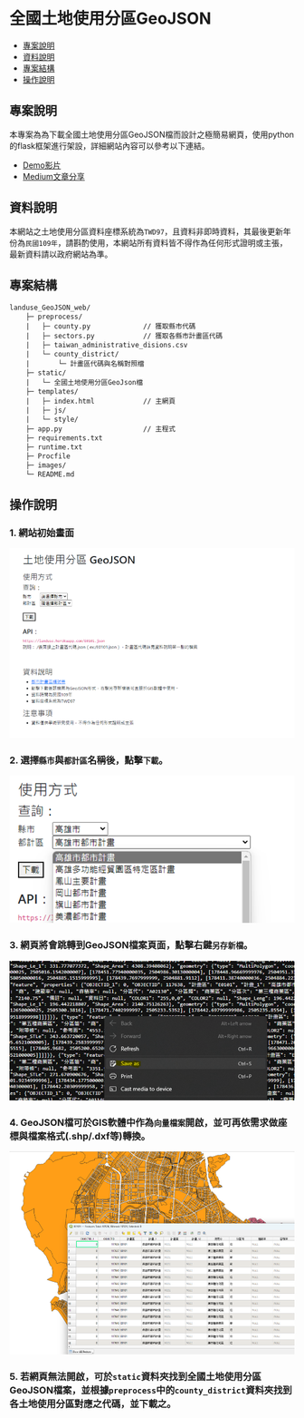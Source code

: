 # 全國土地使用分區GeoJSON
- [專案說明](#專案說明)
- [資料說明](#資料說明)
- [專案結構](#專案結構)
- [操作說明](#操作說明)


## 專案說明
本專案為為下載全國土地使用分區GeoJSON檔而設計之極簡易網頁，使用python的flask框架進行架設，詳細網站內容可以參考以下連結。

- [Demo影片](https://youtu.be/HBMdp_R6kuI)
- [Medium文章分享](https://medium.com/@godspeed_huang/%E5%9C%9F%E5%9C%B0%E4%BD%BF%E7%94%A8%E5%88%86%E5%8D%80%E5%9C%96%E8%B3%87%E5%8F%96%E5%BE%97-b0a80774c9b2)



## 資料說明
本網站之土地使用分區資料座標系統為`TWD97`，且資料非即時資料，其最後更新年份為`民國109年`，請斟酌使用，本網站所有資料皆不得作為任何形式證明或主張，最新資料請以政府網站為準。

## 專案結構
```
landuse_GeoJSON_web/
    ├─ preprocess/
    |   ├─ county.py             // 獲取縣市代碼
    |   ├─ sectors.py            // 獲取各縣市計畫區代碼
    |   ├─ taiwan_administrative_disions.csv
    |   └─ county_district/
    |       └─ 計畫區代碼與名稱對照檔
    ├─ static/
    |   └─ 全國土地使用分區GeoJson檔
    ├─ templates/
    |   ├─ index.html            // 主網頁
    |   ├─ js/
    |   └─ style/
    ├─ app.py                    // 主程式
    ├─ requirements.txt          
    ├─ runtime.txt
    ├─ Procfile
    ├─ images/        
    └─ README.md    
```

## 操作說明
### 1. 網站初始畫面 
![初始畫面](/images/01.png)
### 2. 選擇`縣市`與`都計區`名稱後，點擊`下載`。
![操作畫面](/images/02.png)
### 3. 網頁將會跳轉到GeoJSON檔案頁面，點擊右鍵`另存新檔`。
![檔案畫面](/images/03.png)
### 4. GeoJSON檔可於GIS軟體中作為`向量檔案`開啟，並可再依需求做座標與檔案格式(.shp/.dxf等)轉換。
![GIS畫面](/images/04.png)
### 5. 若網頁無法開啟，可於`static`資料夾找到全國土地使用分區GeoJSON檔案，並根據`preprocess`中的`county_district`資料夾找到各土地使用分區對應之代碼，並下載之。


